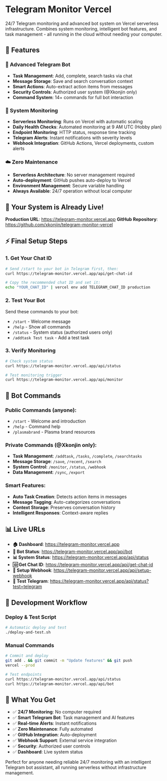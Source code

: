 # Telegram Monitor Vercel

24/7 Telegram monitoring and advanced bot system on Vercel serverless infrastructure. Combines system monitoring, intelligent bot features, and task management - all running in the cloud without needing your computer.

## 🚀 Features

### 🤖 Advanced Telegram Bot
- **Task Management**: Add, complete, search tasks via chat
- **Message Storage**: Save and search conversation context
- **Smart Actions**: Auto-extract action items from messages
- **Security Controls**: Authorized user system (@Xkonjin only)
- **Command System**: 14+ commands for full bot interaction

### 📡 System Monitoring
- **Serverless Monitoring**: Runs on Vercel with automatic scaling
- **Daily Health Checks**: Automated monitoring at 9 AM UTC (Hobby plan)
- **Endpoint Monitoring**: HTTP status, response time tracking
- **Telegram Alerts**: Instant notifications with severity levels
- **Webhook Integration**: GitHub Actions, Vercel deployments, custom alerts

### ☁️ Zero Maintenance
- **Serverless Architecture**: No server management required
- **Auto-deployment**: GitHub pushes auto-deploy to Vercel
- **Environment Management**: Secure variable handling
- **Always Available**: 24/7 operation without local computer

## 🎯 Your System is Already Live!
**Production URL**: https://telegram-monitor.vercel.app
**GitHub Repository**: https://github.com/xkonjin/telegram-monitor-vercel

## ⚡ Final Setup Steps

### 1. Get Your Chat ID
```bash
# Send /start to your bot in Telegram first, then:
curl https://telegram-monitor.vercel.app/api/get-chat-id

# Copy the recommended chat ID and set it:
echo "YOUR_CHAT_ID" | vercel env add TELEGRAM_CHAT_ID production
```

### 2. Test Your Bot
Send these commands to your bot:
- `/start` - Welcome message
- `/help` - Show all commands  
- `/status` - System status (authorized users only)
- `/addtask Test task` - Add a test task

### 3. Verify Monitoring
```bash
# Check system status
curl https://telegram-monitor.vercel.app/api/status

# Test monitoring trigger
curl https://telegram-monitor.vercel.app/api/monitor
```

## 🤖 Bot Commands

### Public Commands (anyone):
- `/start` - Welcome and introduction
- `/help` - Command help
- `/plasmabrand` - Plasma brand resources

### Private Commands (@Xkonjin only):
- **Task Management**: `/addtask`, `/tasks`, `/complete`, `/searchtasks`
- **Message Storage**: `/save`, `/recent`, `/search`
- **System Control**: `/monitor`, `/status`, `/webhook`
- **Data Management**: `/sync`, `/export`

### Smart Features:
- **Auto Task Creation**: Detects action items in messages
- **Message Tagging**: Auto-categorizes conversations
- **Context Storage**: Preserves conversation history
- **Intelligent Responses**: Context-aware replies

## 📊 Live URLs

- **🏠 Dashboard**: https://telegram-monitor.vercel.app
- **🤖 Bot Status**: https://telegram-monitor.vercel.app/api/bot
- **📊 System Status**: https://telegram-monitor.vercel.app/api/status
- **🆔 Get Chat ID**: https://telegram-monitor.vercel.app/api/get-chat-id
- **🔗 Setup Webhook**: https://telegram-monitor.vercel.app/api/setup-webhook
- **📱 Test Telegram**: https://telegram-monitor.vercel.app/api/status?test=telegram

## 🚀 Development Workflow

### Deploy & Test Script
```bash
# Automatic deploy and test
./deploy-and-test.sh
```

### Manual Commands
```bash
# Commit and deploy
git add . && git commit -m "Update features" && git push
vercel --prod

# Test endpoints
curl https://telegram-monitor.vercel.app/api/status
curl https://telegram-monitor.vercel.app/api/bot
```

## 🎉 What You Get

- ✅ **24/7 Monitoring**: No computer required
- ✅ **Smart Telegram Bot**: Task management and AI features  
- ✅ **Real-time Alerts**: Instant notifications
- ✅ **Zero Maintenance**: Fully automated
- ✅ **GitHub Integration**: Auto-deployment
- ✅ **Webhook Support**: External service integration
- ✅ **Security**: Authorized user controls
- ✅ **Dashboard**: Live system status

Perfect for anyone needing reliable 24/7 monitoring with an intelligent Telegram bot assistant, all running serverless without infrastructure management.